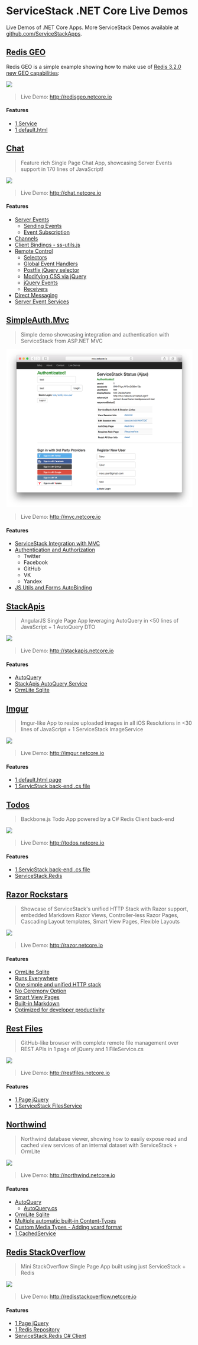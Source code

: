 ServiceStack .NET Core Live Demos
=================================

Live Demos of .NET Core Apps. More ServiceStack Demos available at [github.com/ServiceStackApps](https://github.com/ServiceStackApps/LiveDemos).

## [Redis GEO](https://github.com/NetCoreApps/redis-geo)

Redis GEO is a simple example showing how to make use of [Redis 3.2.0 new GEO capabilities](http://antirez.com/news/104):

[![](https://raw.githubusercontent.com/ServiceStack/Assets/master/img/livedemos/redis-geo/redisgeo-screenshot.png)](http://redisgeo.netcore.io/)

> Live Demo: http://redisgeo.netcore.io

#### Features

 - [1 Service](https://github.com/NetCoreApps/redis-geo/blob/master/src/RedisGeo.ServiceInterface/RedisGeoServices.cs)
 - [1 default.html](https://github.com/NetCoreApps/redis-geo/blob/master/src/RedisGeo/wwwroot/default.html)


## [Chat](https://github.com/NetCoreApps/Chat)

> Feature rich Single Page Chat App, showcasing Server Events support in 170 lines of JavaScript!

[![](https://raw.githubusercontent.com/ServiceStack/Assets/master/img/livedemos/chat.png)](http://chat.netcore.io)

> Live Demo: http://chat.netcore.io

#### Features 

  - [Server Events](https://github.com/NetCoreApps/Chat#server-sent-events)
    - [Sending Events](https://github.com/NetCoreApps/Chat#sending-server-events)
    - [Event Subscription](https://github.com/NetCoreApps/Chat#event-subscription)
  - [Channels](https://github.com/NetCoreApps/Chat#channels)
  - [Client Bindings - ss-utils.js](https://github.com/NetCoreApps/Chat#client-bindings---ss-utilsjs)
  - [Remote Control](https://github.com/NetCoreApps/Chat#remote-control)
    - [Selectors](https://github.com/NetCoreApps/Chat#selectors)
    - [Global Event Handlers](https://github.com/NetCoreApps/Chat#global-event-handlers)
    - [Postfix jQuery selector](https://github.com/NetCoreApps/Chat#postfix-jquery-selector)
    - [Modifying CSS via jQuery](https://github.com/NetCoreApps/Chat#modifying-css-via-jquery)
    - [jQuery Events](https://github.com/NetCoreApps/Chat#jquery-events)
    - [Receivers](https://github.com/NetCoreApps/Chat#receivers)
  - [Direct Messaging](https://github.com/NetCoreApps/Chat#sending-a-message-to-a-specific-user)
  - [Server Event Services](https://github.com/NetCoreApps/Chat#server-event-services)


## [SimpleAuth.Mvc](https://github.com/NetCoreApps/SimpleAuth.Mvc)

> Simple demo showcasing integration and authentication with ServiceStack from ASP.NET MVC

[![](https://raw.githubusercontent.com/ServiceStack/Assets/master/img/livedemos/mvc.png)](http://mvc.netcore.io)

> Live Demo: http://mvc.netcore.io

#### Features

  - [ServiceStack Integration with MVC](http://docs.servicestack.net/servicestack-integration.html)
  - [Authentication and Authorization](http://docs.servicestack.net/authentication-and-authorization.html)
    - Twitter
    - Facebook
    - GitHub
    - VK
    - Yandex
  - [JS Utils and Forms AutoBinding](http://docs.servicestack.net/ss-utils-js.html)


## [StackApis](https://github.com/NetCoreApps/StackApis)

> AngularJS Single Page App leveraging AutoQuery in <50 lines of JavaScript + 1 AutoQuery DTO 

[![](https://raw.githubusercontent.com/ServiceStack/Assets/master/img/livedemos/stackapis.png)](http://stackapis.netcore.io)

> Live Demo: http://stackapis.netcore.io

#### Features

 - [AutoQuery](http://docs.servicestack.net/autoquery.html)
 - [StackApis AutoQuery Service](https://github.com/NetCoreApps/StackApis#stackapis-autoquery-service)
 - [OrmLite Sqlite](https://github.com/ServiceStack.OrmLite)


## [Imgur](https://github.com/NetCoreApps/Imgur)

> Imgur-like App to resize uploaded images in all iOS Resolutions in <30 lines of JavaScript + 1 ServiceStack ImageService

[![](https://raw.githubusercontent.com/ServiceStack/Assets/master/img/livedemos/imgur.png)](http://imgur.netcore.io)

> Live Demo: http://imgur.netcore.io

#### Features

 - [1 default.html page](https://github.com/NetCoreApps/Imgur/blob/master/src/Imgur/wwwroot/default.html)
 - [1 ServicStack back-end .cs file](https://github.com/NetCoreApps/Imgur/blob/master/src/Imgur/Startup.cs)


## [Todos](https://github.com/NetCoreApps/Todos)

> Backbone.js Todo App powered by a C# Redis Client back-end

[![](https://raw.githubusercontent.com/ServiceStack/Assets/master/img/livedemos/todos.png)](http://todos.netcore.io)

> Live Demo: http://todos.netcore.io

#### Features

 - [1 ServicStack back-end .cs file](https://github.com/NetCoreApps/Todos/blob/master/src/Todos/Startup.cs)
 - [ServiceStack.Redis](https://github.com/ServiceStack/ServiceStack.Redis)


## [Razor Rockstars](https://github.com/NetCoreApps/RazorRockstars)

> Showcase of ServiceStack's unified HTTP Stack with Razor support, embedded Markdown Razor Views, Controller-less Razor Pages, Cascading Layout templates, Smart View Pages, Flexible Layouts

[![](https://raw.githubusercontent.com/ServiceStack/Assets/master/img/livedemos/razor.png)](http://razor.netcore.io)

> Live Demo: http://razor.netcore.io

#### Features

 - [OrmLite Sqlite](https://github.com/ServiceStack.OrmLite)
 - [Runs Everywhere](http://razor.netcore.io/#runs-everywhere)
 - [One simple and unified HTTP stack](http://razor.netcore.io/#unified-stack)
 - [No Ceremony Option](http://razor.netcore.io/#no-ceremony)
 - [Smart View Pages](http://razor.netcore.io/#smart-views)
 - [Built-in Markdown](http://razor.netcore.io/#markdown)
 - [Optimized for developer productivity](http://razor.netcore.io/#optimized-for-dev)


## [Rest Files](https://github.com/NetCoreApps/RestFiles)

> GitHub-like browser with complete remote file management over REST APIs in 1 page of jQuery and 1 FileService.cs

[![](https://raw.githubusercontent.com/ServiceStack/Assets/master/img/livedemos/restfiles.png)](http://restfiles.netcore.io)

> Live Demo: http://restfiles.netcore.io

#### Features

 - [1 Page jQuery](https://github.com/NetCoreApps/RestFiles/blob/master/src/RestFiles/wwwroot/default.htm)
 - [1 ServiceStack FilesService](https://github.com/NetCoreApps/RestFiles/blob/master/src/RestFiles.ServiceInterface/FilesService.cs)


## [Northwind](https://github.com/NetCoreApps/Northwind)

> Northwind database viewer, showing how to easily expose read and cached view services of an internal dataset with ServiceStack + OrmLite

[![](https://raw.githubusercontent.com/ServiceStack/Assets/master/img/livedemos/northwind.png)](http://northwind.netcore.io)

> Live Demo: http://northwind.netcore.io

#### Features

 - [AutoQuery](http://docs.servicestack.net/autoquery.html)
   - [AutoQuery.cs](https://github.com/NetCoreApps/Northwind/blob/master/src/Northwind.ServiceModel/AutoQuery.cs)
 - [OrmLite Sqlite](https://github.com/ServiceStack.OrmLite)
 - [Multiple automatic built-in Content-Types](http://northwind.netcore.io/default.htm)
 - [Custom Media Types - Adding vcard format](http://northwind.netcore.io/vcard-format.htm)
 - [1 CachedService](https://github.com/NetCoreApps/Northwind/blob/master/src/Northwind.ServiceInterface/CachedServices.cs)


## [Redis StackOverflow](https://github.com/NetCoreApps/RedisStackOverflow)

> Mini StackOverflow Single Page App built using just ServiceStack + Redis

[![](https://raw.githubusercontent.com/ServiceStack/Assets/master/img/livedemos/redisstackoverflow.png)](http://redisstackoverflow.netcore.io)

> Live Demo: http://redisstackoverflow.netcore.io

#### Features

 - [1 Page jQuery](https://github.com/NetCoreApps/RedisStackOverflow/blob/master/src/RedisStackOverflow/wwwroot/default.htm)
 - [1 Redis Repository](https://github.com/NetCoreApps/RedisStackOverflow/blob/master/src/RedisStackOverflow.ServiceInterface/IRepository.cs)
 - [ServiceStack.Redis C# Client](https://github.com/ServiceStack/ServiceStack.Redis)
